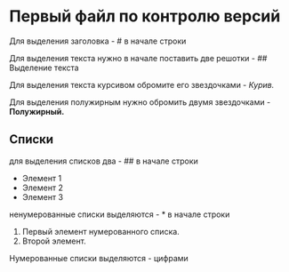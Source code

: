 # Первый файл по контролю версий

Для выделения заголовка - # в начале строки

Для выделения текста нужно в начале поставить две решотки - ## Выделение текста

Для выделения текста курсивом обромите его звездочками - *Курив.*

Для выделения полужирным нужно обромить двумя звездочками - **Полужирный.**

## Списки

для выделения списков два - ## в начале строки

* Элемент 1
* Элемент 2
* Элемент 3

ненумерованные списки выделяются - * в начале строки

1. Первый элемент нумерованного списка.
2. Второй элемент.

Нумерованные списки выделяются - цифрами

